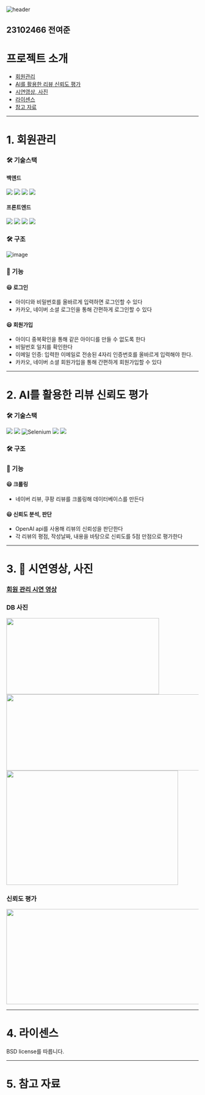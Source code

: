 ![header](https://capsule-render.vercel.app/api?type=rect&height=300&color=gradient&text=Open%20Source%20Software-nl-Term%20Project&textBg=false&fontSize=50&fontAlign=50)
## 23102466 전여준
# 프로젝트 소개
- [회원관리](#회원-관리)
- [AI를 활용한 리뷰 신뢰도 평가](#AI를-활용한-리뷰-신뢰도-평가)
- [시연영상, 사진](#시연-영상)
- [라이센스](#라이센스)
- [참고 자료](#참고자료)

<hr/>
  
# 1. 회원관리
### 🛠 기술스택
#### 백엔드
<img src="https://img.shields.io/badge/springboot-6DB33F?style=for-the-badge&logo=springboot&logoColor=white"> <img src="https://img.shields.io/badge/json%20web%20tokens-%23000000.svg?&style=for-the-badge&logo=json%20web%20tokens&logoColor=white" /> <img src="https://img.shields.io/badge/java-%23007396.svg?&style=for-the-badge&logo=java&logoColor=white" /> <img src="https://img.shields.io/badge/mysql-%234479A1.svg?&style=for-the-badge&logo=mysql&logoColor=white" />
#### 프론트엔드
<img src="https://img.shields.io/badge/react-%2361DAFB.svg?&style=for-the-badge&logo=react&logoColor=black" /> <img src="https://img.shields.io/badge/typescript-%233178C6.svg?&style=for-the-badge&logo=typescript&logoColor=white" /> <img src="https://img.shields.io/badge/html-E34F26?style=for-the-badge&logo=html5&logoColor=white"> <img src="https://img.shields.io/badge/css-1572B6?style=for-the-badge&logo=css3&logoColor=white">

### 🛠 구조
![image](https://github.com/user-attachments/assets/b876ed8b-75c7-4987-ac10-cf2a27f28fba)

### 🚀 기능
#### 😃 로그인
- 아이디와 비밀번호를 올바르게 입력하면 로그인할 수 있다
- 카카오, 네이버 소셜 로그인을 통해 간편하게 로그인할 수 있다
#### 😃 회원가입
- 아이디 중복확인을 통해 같은 아이디를 만들 수 없도록 한다
- 비밀번호 일치를 확인한다
- 이메일 인증: 입력한 이메일로 전송된 4자리 인증번호를 올바르게 입력해야 한다.
- 카카오, 네이버 소셜 회원가입을 통해 간편하게 회원가입할 수 있다
  
<hr/>

# 2. AI를 활용한 리뷰 신뢰도 평가
### 🛠 기술스택
<img src="https://img.shields.io/badge/springboot-6DB33F?style=for-the-badge&logo=springboot&logoColor=white"> <img src="https://img.shields.io/badge/java-%23007396.svg?&style=for-the-badge&logo=java&logoColor=white" /> ![Selenium](https://img.shields.io/badge/-selenium-%43B02A?style=for-the-badge&logo=selenium&logoColor=white) <img src="https://img.shields.io/badge/openai-%23412991.svg?&style=for-the-badge&logo=openai&logoColor=white" /> <img src="https://img.shields.io/badge/python-%233776AB.svg?&style=for-the-badge&logo=python&logoColor=white" />
### 🛠 구조
### 🚀 기능
#### 😃 크롤링
- 네이버 리뷰, 쿠팡 리뷰를 크롤링해 데이터베이스를 만든다
#### 😃 신뢰도 분석, 판단
- OpenAI api를 사용해 리뷰의 신뢰성을 판단한다
- 각 리뷰의 평점, 작성날짜, 내용을 바탕으로 신뢰도를 5점 만점으로 평가한다

<hr/>

# 3. 🎥 시연영상, 사진
### [회원 관리 시연 영상](https://youtu.be/nFnwH8joYUs)
### DB 사진
<img src="https://github.com/user-attachments/assets/ac144dc1-4e84-463d-be97-458ef85fbb5f" width="400" height="200" />
<img src="https://github.com/user-attachments/assets/9763a96e-b468-499b-aaa9-1d8e4efb2953" width="550" height="200" />
<img src="https://github.com/user-attachments/assets/9d7d484b-460c-4e4e-9bf6-5ab4617e15dd" width="450" height="300" />

### 신뢰도 평가
<img src="https://github.com/user-attachments/assets/2e558199-c915-4522-98b0-8a4746102ac4" width="600" height="250" />

<hr/>

# 4. 라이센스
BSD license를 따릅니다.

<hr/>

# 5. 참고 자료
